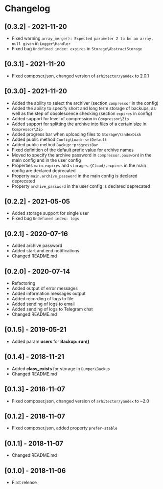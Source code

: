 # Changelog


## [0.3.2] - 2021-11-20

* Fixed warning `array_merge(): Expected parameter 2 to be an array, null given` in `Logger\Handler`
* Fixed bug `Undefined index: expires` in `Storage\AbstractStorage`


## [0.3.1] - 2021-11-20

* Fixed composer.json, changed version of `arhitector/yandex` to 2.0.1


## [0.3.0] - 2021-11-20

* Added the ability to select the archiver (section `compressor` in the config)
* Added the ability to specify short and long term storage of backups, as well as the step of obsolescence checking (section `expires` in config)
* Added support for level of compression in `Compressor\Zip`
* Added support for splitting the archive into files of a certain size in `Compressor\Zip`
* Added progress bar when uploading files to `Storage\YandexDisk`
* Added public method `Config\Load::setDefault`
* Added public method `Backup::progressBar`
* Fixed definition of the default prefix value for archive names
* Moved to specify the archive password in `compressor.password` in the main config and in the user config
* Properties `main.expires` and `storages.{Cloud}.expires` in the main config are declared deprecated
* Property `main.archive_password` in the main config is declared deprecated
* Property `archive_password` in the user config is declared deprecated


## [0.2.2] - 2021-05-05

* Added storage support for single user
* Fixed bug `Undefined index: logs`


## [0.2.1] - 2020-07-16

* Added archive password
* Added start and end notifications
* Changed README.md


## [0.2.0] - 2020-07-14

* Refactoring
* Added output of error messages
* Added information messages output
* Added recording of logs to file
* Added sending of logs to email
* Added sending of logs to Telegram chat
* Changed README.md


## [0.1.5] - 2019-05-21

* Added param **users** for **Backup::run()**


## [0.1.4] - 2018-11-21

* Added **class_exists** for storage in `Dumper\Backup`
* Changed README.md


## [0.1.3] - 2018-11-07

* Fixed composer.json, changed version of `arhitector/yandex` to ~2.0


## [0.1.2] - 2018-11-07

* Fixed composer.json, added property `prefer-stable`


## [0.1.1] - 2018-11-07

* Changed README.md


## [0.1.0] - 2018-11-06

* First release